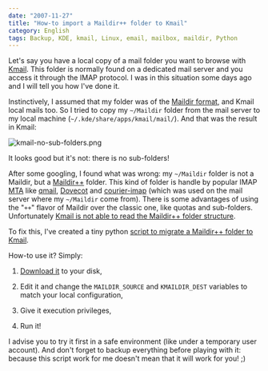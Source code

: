 ```yaml
---
date: "2007-11-27"
title: "How-to import a Maildir++ folder to Kmail"
category: English
tags: Backup, KDE, kmail, Linux, email, mailbox, maildir, Python
---
```


Let's say you have a local copy of a mail folder you want to browse with [Kmail](https://kontact.kde.org/kmail). This folder is normally found on a dedicated mail server and you access it through the IMAP protocol. I was in this situation some days ago and I will tell you how I've done it.

Instinctively, I assumed that my folder was of the [Maildir format](https://en.wikipedia.org/wiki/Maildir), and Kmail local mails too. So I tried to copy my `~/Maildir` folder from the mail server to my local machine (`~/.kde/share/apps/kmail/mail/`). And that was the result in Kmail:

![kmail-no-sub-folders.png]({attach}kmail-no-sub-folders.png)

It looks good but it's not: there is no sub-folders!

After some googling, I found what was wrong: my `~/Maildir` folder is not a Maildir, but a [Maildir++](https://www.inter7.com/courierimap/README.maildirquota.html) folder. This kind of folder is handle by popular IMAP [MTA](https://en.wikipedia.org/wiki/Mail_transfer_agent) like [qmail](https://cr.yp.to/qmail.html), [Dovecot](https://www.dovecot.org) and [courier-imap](https://www.courier-mta.org) (which was used on the mail server where my `~/Maildir` come from). There is some advantages of using the "`++`" flavor of Maildir over the classic one, like quotas and sub-folders. Unfortunately [Kmail is not able to read the Maildir++ folder structure](https://groups.google.com/group/comp.windows.x.kde/browse_thread/thread/1c74818b4175b3ec#487b5c78311a07c7).

To fix this, I've created a tiny python [script to migrate a Maildir++ folder to Kmail](https://github.com/kdeldycke/scripts/blob/master/maildir%2B%2B2kmail.py).

How-to use it? Simply:

  1. [Download it](https://github.com/kdeldycke/scripts/blob/master/maildir%2B%2B2kmail.py) to your disk,

  2. Edit it and change the `MAILDIR_SOURCE` and `KMAILDIR_DEST` variables to match your local configuration,

  3. Give it execution privileges,

  4. Run it!

I advise you to try it first in a safe environment (like under a temporary user account). And don't forget to backup everything before playing with it: because this script work for me doesn't mean that it will work for you! ;)

